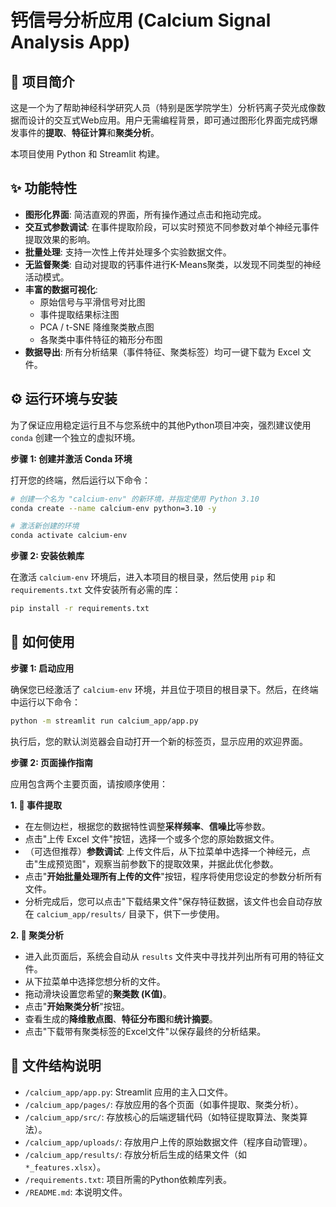 # 钙信号分析应用 (Calcium Signal Analysis App)

## 📖 项目简介

这是一个为了帮助神经科学研究人员（特别是医学院学生）分析钙离子荧光成像数据而设计的交互式Web应用。用户无需编程背景，即可通过图形化界面完成钙爆发事件的**提取**、**特征计算**和**聚类分析**。

本项目使用 Python 和 Streamlit 构建。

## ✨ 功能特性

-   **图形化界面**: 简洁直观的界面，所有操作通过点击和拖动完成。
-   **交互式参数调试**: 在事件提取阶段，可以实时预览不同参数对单个神经元事件提取效果的影响。
-   **批量处理**: 支持一次性上传并处理多个实验数据文件。
-   **无监督聚类**: 自动对提取的钙事件进行K-Means聚类，以发现不同类型的神经活动模式。
-   **丰富的数据可视化**:
    -   原始信号与平滑信号对比图
    -   事件提取结果标注图
    -   PCA / t-SNE 降维聚类散点图
    -   各聚类中事件特征的箱形分布图
-   **数据导出**: 所有分析结果（事件特征、聚类标签）均可一键下载为 Excel 文件。

## ⚙️ 运行环境与安装

为了保证应用稳定运行且不与您系统中的其他Python项目冲突，强烈建议使用 `conda` 创建一个独立的虚拟环境。

**步骤 1: 创建并激活 Conda 环境**

打开您的终端，然后运行以下命令：

```bash
# 创建一个名为 "calcium-env" 的新环境，并指定使用 Python 3.10
conda create --name calcium-env python=3.10 -y

# 激活新创建的环境
conda activate calcium-env
```

**步骤 2: 安装依赖库**

在激活 `calcium-env` 环境后，进入本项目的根目录，然后使用 `pip` 和 `requirements.txt` 文件安装所有必需的库：

```bash
pip install -r requirements.txt
```

## 🚀 如何使用

**步骤 1: 启动应用**

确保您已经激活了 `calcium-env` 环境，并且位于项目的根目录下。然后，在终端中运行以下命令：

```bash
python -m streamlit run calcium_app/app.py
```

执行后，您的默认浏览器会自动打开一个新的标签页，显示应用的欢迎界面。

**步骤 2: 页面操作指南**

应用包含两个主要页面，请按顺序使用：

**1. 🧪 事件提取**
   - 在左侧边栏，根据您的数据特性调整**采样频率**、**信噪比**等参数。
   - 点击"上传 Excel 文件"按钮，选择一个或多个您的原始数据文件。
   - （可选但推荐）**参数调试**: 上传文件后，从下拉菜单中选择一个神经元，点击"生成预览图"，观察当前参数下的提取效果，并据此优化参数。
   - 点击"**开始批量处理所有上传的文件**"按钮，程序将使用您设定的参数分析所有文件。
   - 分析完成后，您可以点击"下载结果文件"保存特征数据，该文件也会自动存放在 `calcium_app/results/` 目录下，供下一步使用。

**2. 🧩 聚类分析**
   - 进入此页面后，系统会自动从 `results` 文件夹中寻找并列出所有可用的特征文件。
   - 从下拉菜单中选择您想分析的文件。
   - 拖动滑块设置您希望的**聚类数 (K值)**。
   - 点击"**开始聚类分析**"按钮。
   - 查看生成的**降维散点图**、**特征分布图**和**统计摘要**。
   - 点击"下载带有聚类标签的Excel文件"以保存最终的分析结果。

## 📁 文件结构说明

-   `/calcium_app/app.py`: Streamlit 应用的主入口文件。
-   `/calcium_app/pages/`: 存放应用的各个页面（如事件提取、聚类分析）。
-   `/calcium_app/src/`: 存放核心的后端逻辑代码（如特征提取算法、聚类算法）。
-   `/calcium_app/uploads/`: 存放用户上传的原始数据文件（程序自动管理）。
-   `/calcium_app/results/`: 存放分析后生成的结果文件（如 `*_features.xlsx`）。
-   `/requirements.txt`: 项目所需的Python依赖库列表。
-   `/README.md`: 本说明文件。 